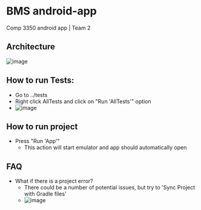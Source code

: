# BMS android-app
Comp 3350 android app | Team 2

## Architecture

![image](https://user-images.githubusercontent.com/54965144/174135143-8b5d4798-4a37-46e2-80c7-78fe659305af.png)

## How to run Tests:

- Go to ../tests
- Right click AllTests and click on "Run 'AllTests'" option
- ![image](https://user-images.githubusercontent.com/54965144/173991106-a248b1aa-91f6-4f12-b60d-09938458ef2e.png)

## How to run project 

- Press "Run 'App'"
  - This action will start emulator and app should automatically open 

## FAQ

- What if there is a project error?
  - There could be a number of potential issues, but try to 'Sync Project with Gradle files'
  - ![image](https://user-images.githubusercontent.com/54965144/173991853-26cb6447-e071-49ce-a86a-fcbd9059cf60.png)
